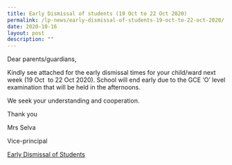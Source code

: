 ```yaml
---
title: Early Dismissal of students (19 Oct to 22 Oct 2020)
permalink: /lp-news/early-dismissal-of-students-19-oct-to-22-oct-2020/
date: 2020-10-16
layout: post
description: ""
---
```

Dear parents/guardians,

Kindly see attached for the early dismissal times for your child/ward next week (19 Oct  to 22 Oct 2020). School will end early due to the GCE ‘O’ level examination that will be held in the afternoons.

We seek your understanding and cooperation.

Thank you

Mrs Selva

Vice-principal

[Early Dismissal of Students](/files/Early-Dismissal-of-Students-v2.pdf)